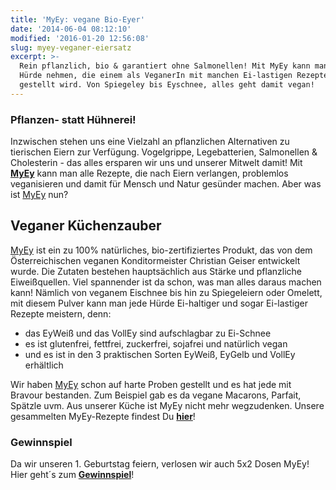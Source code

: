 ```yaml
---
title: 'MyEy: vegane Bio-Eyer'
date: '2014-06-04 08:12:10'
modified: '2016-01-20 12:56:08'
slug: myey-veganer-eiersatz
excerpt: >-
  Rein pflanzlich, bio & garantiert ohne Salmonellen! Mit MyEy kann man jede
  Hürde nehmen, die einem als VeganerIn mit manchen Ei-lastigen Rezepten
  gestellt wird. Von Spiegeley bis Eyschnee, alles geht damit vegan!
---
```


### Pflanzen- statt Hühnerei!

Inzwischen stehen uns eine Vielzahl an pflanzlichen Alternativen zu tierischen Eiern zur Verfügung. Vogelgrippe, Legebatterien, Salmonellen & Cholesterin - das alles ersparen wir uns und unserer Mitwelt damit! Mit [**MyEy**](http://www.myey.info/myey/) kann man alle Rezepte, die nach Eiern verlangen, problemlos veganisieren und damit für Mensch und Natur gesünder machen. Aber was ist [MyEy](http://www.myey.info/myey/) nun?

## Veganer Küchenzauber

[MyEy](http://www.myey.info/myey/) ist ein zu 100% natürliches, bio-zertifiziertes Produkt, das von dem Österreichischen veganen Konditormeister Christian Geiser entwickelt wurde. Die Zutaten bestehen hauptsächlich aus Stärke und pflanzliche Eiweißquellen. Viel spannender ist da schon, was man alles daraus machen kann! Nämlich von veganem Eischnee bis hin zu Spiegeleiern oder Omelett, mit diesem Pulver kann man jede Hürde Ei-haltiger und sogar Ei-lastiger Rezepte meistern, denn:

*   das EyWeiß und das VollEy sind aufschlagbar zu Ei-Schnee
*   es ist glutenfrei, fettfrei, zuckerfrei, sojafrei und natürlich vegan
*   und es ist in den 3 praktischen Sorten EyWeiß, EyGelb und VollEy erhältlich

Wir haben [MyEy](http://www.myey.info/myey/) schon auf harte Proben gestellt und es hat jede mit Bravour bestanden. Zum Beispiel gab es da vegane Macarons, Parfait, Spätzle uvm. Aus unserer Küche ist MyEy nicht mehr wegzudenken. Unsere gesammelten MyEy-Rezepte findest Du [**hier**](http://www.google.com/cse?cx=009026295441407615096%3Av5neq2mw2hq&ie=UTF-8&q=myey#gsc.tab=0&gsc.q=myey&gsc.page=1)! [<!-- Image removed (no copyright): MyEy___natüricher_Ei-Ersatz__natural_eggreplacer.jpg -->](https://www.veganblatt.com/i/MyEy___natüricher_Ei-Ersatz__natural_eggreplacer.jpg)

### Gewinnspiel

Da wir unseren 1. Geburtstag feiern, verlosen wir auch 5x2 Dosen MyEy! Hier geht´s zum [**Gewinnspiel**](https://www.veganblatt.com/erster-geburtstag)!
